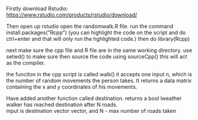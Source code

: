 Firstly download Rstudio:
https://www.rstudio.com/products/rstudio/download/

Then open up rstudio 
open the randomwalk.R file.
run the command install.packages("Rcpp") (you can highlight the code on the script and do ctrl+enter and that will only run the hghlighted code.)
then do library(Rcpp) 

next make sure the cpp file and R file are in the same working directory.
use setwd() to make sure
then source the code using sourceCpp() this will act as the compiler.

the funciton in the cpp script is called walk()
it accepts one input n, which is the number of random movements the person takes.
It returns a data matrix containing the x and y coordinates of his movements.



Have added another function called destination. returns a bool lweather walker has reached destination after N roads.\
input is destination vector vector, and N - max number of roads taken


